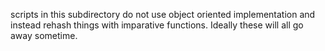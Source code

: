 scripts in this subdirectory do not use object oriented implementation and instead rehash things with imparative functions. Ideally these will all go away sometime. 
